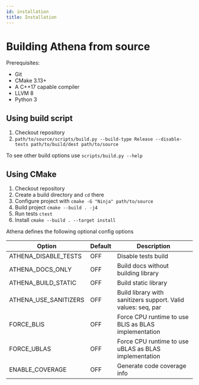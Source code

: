 ```yaml
---
id: installation
title: Installation
---
```


# Building Athena from source

Prerequisites:
- Git
- CMake 3.13+
- A C++17 capable compiler
- LLVM 8
- Python 3

## Using build script

1. Checkout repository
2. `path/to/source/scripts/build.py --build-type Release --disable-tests path/to/build/dest path/to/source`

To see other build options use `scripts/build.py --help`

## Using CMake

1. Checkout repository
2. Create a build directory and `cd` there
3. Configure project with `cmake -G "Ninja" path/to/source`
4. Build project `cmake --build . -j4`
5. Run tests `ctest`
6. Install `cmake --build . --target install`

Athena defines the following optional config options

|Option|Default|Description|
|------|-------|-----------|
|ATHENA_DISABLE_TESTS|OFF|Disable tests build|
|ATHENA_DOCS_ONLY|OFF|Build docs without building library|
|ATHENA_BUILD_STATIC|OFF|Build static library|
|ATHENA_USE_SANITIZERS|OFF|Build library with sanitizers support. Valid values: seq, par|
|FORCE_BLIS|OFF|Force CPU runtime to use BLIS as BLAS implementation|
|FORCE_UBLAS|OFF|Force CPU runtime to use uBLAS as BLAS implementation|
|ENABLE_COVERAGE|OFF|Generate code coverage info|

